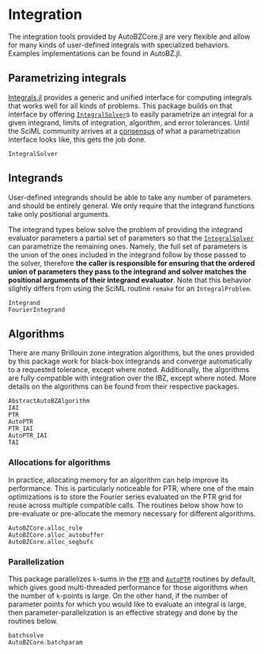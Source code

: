 # Integration

The integration tools provided by AutoBZCore.jl are very flexible and allow
for many kinds of user-defined integrals with specialized behaviors. Examples
implementations can be found in AutoBZ.jl.

## Parametrizing integrals

[Integrals.jl](https://docs.sciml.ai/Integrals/stable/) provides a generic and
unified interface for computing integrals that works well for all kinds of
problems. This package builds on that interface by offering
[`IntegralSolver`](@ref)s to easily parametrize an integral for a given
integrand, limits of integration, algorithm, and error tolerances. Until the
SciML community arrives at a
[consensus](https://github.com/SciML/DifferentialEquations.jl/issues/881) of
what a parametrization interface looks like, this gets the job done.

```@docs
IntegralSolver
```

## Integrands

User-defined integrands should be able to take any number of parameters and
should be entirely general. We only require that the integrand functions take
only positional arguments.

The integrand types below solve the problem of providing the integrand evaluator
parameters a partial set of parameters so that the [`IntegralSolver`](@ref) can
parametrize the remaining ones. Namely, the full set of parameters is the union
of the ones included in the integrand follow by those passed to the solver,
therefore **the caller is responsible for ensuring that the ordered union of
parameters they pass to the integrand and solver matches the positional
arguments of their integrand evaluator**. Note that this behavior slightly
differs from using the SciML routine `remake` for an `IntegralProblem`.

```@docs
Integrand
FourierIntegrand
```

## Algorithms

There are many Brillouin zone integration algorithms, but the ones provided by
this package work for black-box integrands and converge automatically to a
requested tolerance, except where noted. Additionally, the algorithms are
fully compatible with integration over the IBZ, except where noted. More details
on the algorithms can be found from their respective packages.

```@docs
AbstractAutoBZAlgorithm
IAI
PTR
AutoPTR
PTR_IAI
AutoPTR_IAI
TAI
```

### Allocations for algorithms

In practice, allocating memory for an algorithm can help improve its
performance. This is particularly noticeable for PTR, where one of the main
optimizations is to store the Fourier series evaluated on the PTR grid for reuse
across multiple compatible calls. The routines below show how to pre-evaluate or
pre-allocate the memory necessary for different algorithms.

```@docs
AutoBZCore.alloc_rule
AutoBZCore.alloc_autobuffer
AutoBZCore.alloc_segbufs
```

### Parallelization

This package parallelizes ``k``-sums in the [`PTR`](@ref) and [`AutoPTR`](@ref)
routines by default, which gives good multi-threaded performance for those
algorithms when the number of ``k``-points is large. On the other hand, if the
number of parameter points for which you would like to evaluate an integral is
large, then parameter-parallelization is an effective strategy and done by the
routines below.

```@docs
batchsolve
AutoBZCore.batchparam
```